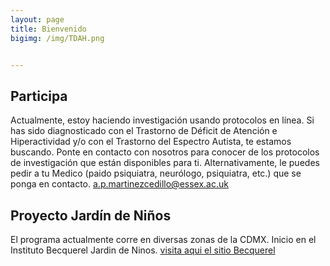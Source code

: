 ```yaml
---
layout: page
title: Bienvenido
bigimg: /img/TDAH.png


---
```

## Participa 

Actualmente, estoy haciendo investigación usando protocolos en línea.
Si has sido diagnosticado con el Trastorno de Déficit de Atención e Hiperactividad y/o con el Trastorno del Espectro Autista, te estamos buscando. Ponte en contacto con nosotros para conocer de los protocolos de investigación que están disponibles para ti.
Alternativamente, le puedes pedir a tu Medico (paido psiquiatra, neurólogo, psiquiatra, etc.) que se ponga en contacto.
a.p.martinezcedillo@essex.ac.uk


## Proyecto Jardín de Niños

El programa actualmente corre en diversas zonas de la CDMX. Inicio en el Instituto Becquerel Jardin de Ninos. [visita aqui el sitio Becquerel](http://becquerel.com.mx/)

